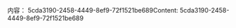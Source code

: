 <span data-ttu-id="ab147-101">内容： 5cda3190-2458-4449-8ef9-72f1521be689</span><span class="sxs-lookup"><span data-stu-id="ab147-101">Content: 5cda3190-2458-4449-8ef9-72f1521be689</span></span>